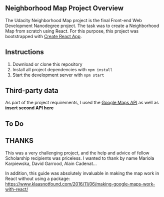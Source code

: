 ## Neighborhood Map Project Overview

The Udacity Neighborhood Map project is the final Front-end Web Development Nanodegree project. The task was to create a Neighborhood Map from scratch using React. For this purpose, this project was bootstrapped with [Create React App](https://github.com/facebookincubator/create-react-app).

## Instructions

1. Download or clone this repository
2. Install all project dependencies with `npm install`
3. Start the development server with `npm start`

## Third-party data

As part of the project requirements, I used the [Google Maps API](https://cloud.google.com/maps-platform/) as well as **insert second API here**

## To Do



## THANKS

This was a very challenging project, and the help and advice of fellow Scholarship recipients was priceless. I wanted to thank by name Mariola Karpiewska, David Garrood, Alain Cadenat...

In addition, this guide was absolutely invaluable in making the map work in React without using a package: https://www.klaasnotfound.com/2016/11/06/making-google-maps-work-with-react/
